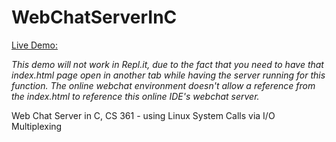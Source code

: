 # WebChatServerInC

[Live Demo:](https://replit.com/@fabiantorrestec/WebChatServerInC#README.md)

_This demo will not work in Repl.it, due to the fact that you need to have that index.html page open in another tab while having the server running for this function. The online webchat environment doesn't allow a reference from the index.html to reference this online IDE's webchat server._

Web Chat Server in C, CS 361 - using Linux System Calls via I/O Multiplexing
